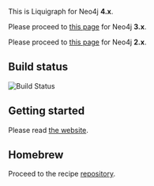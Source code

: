 This is Liquigraph for Neo4j **4.x**.

Please proceed to [this page](https://github.com/liquigraph/liquigraph/tree/3.x) for Neo4j **3.x**.

Please proceed to [this page](https://github.com/liquigraph/liquigraph/tree/2.x) for Neo4j **2.x**.

## Build status

![Build Status](https://github.com/liquigraph/liquigraph/workflows/CI/badge.svg?branch=4.x)

## Getting started

Please read [the website](https://liquigraph.org/).

## Homebrew

Proceed to the recipe [repository](https://www.github.com/liquigraph/homebrew-liquigraph/).
